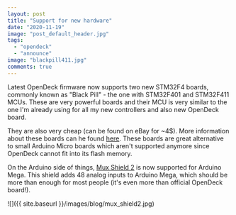```yaml
---
layout: post
title: "Support for new hardware"
date: "2020-11-19"
image: "post_default_header.jpg"
tags: 
  - "opendeck"
  - "announce"
image: "blackpill411.jpg"
comments: true
---
```


Latest OpenDeck firmware now supports two new STM32F4 boards, commonly known as "Black Pill" - the one with STM32F401 and STM32F411 MCUs. These are very powerful boards and their MCU is very similar to the one I'm already using for all my new controllers and also new OpenDeck board.

They are also very cheap (can be found on eBay for ~4$). More information about these boards can he found [here](https://stm32-base.org/boards/STM32F401CEU6-WeAct-Black-Pill-V3.0). These boards are great alternative to small Arduino Micro boards which aren't supported anymore since OpenDeck cannot fit into its flash memory.

On the Arduino side of things, [Mux Shield 2](http://mayhewlabs.com/products/mux-shield-2) is now supported for Arduino Mega. This shield adds 48 analog inputs to Arduino Mega, which should be more than enough for most people (it's even more than official OpenDeck board!).

![]({{ site.baseurl }}/images/blog/mux_shield2.jpg)

